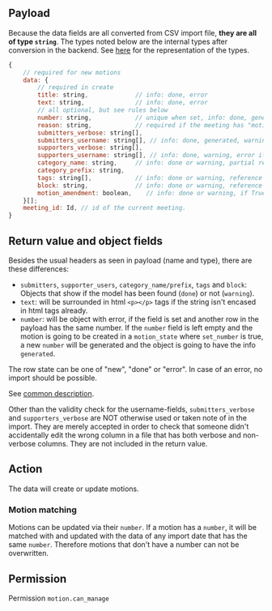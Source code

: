 ## Payload

Because the data fields are all converted from CSV import file, **they are all of type `string`**. 
The types noted below are the internal types after conversion in the backend. See [here](preface_special_imports.md#internal-types) for the representation of the types.
```js
{
    // required for new motions
    data: {
        // required in create
        title: string,             // info: done, error
        text: string,              // info: done, error
        // all optional, but see rules below
        number: string,            // unique when set, info: done, generated or error
        reason: string,            // required if the meeting has "motions_reason_required", info: done or error
        submitters_verbose: string[],      
        submitters_username: string[], // info: done, generated, warning, error if len(submitters_verbose) > len(submitters_username) 
        supporters_verbose: string[],
        supporters_username: string[], // info: done, warning, error if len(supporters_verbose) > len(supporters_username)
        category_name: string,     // info: done or warning, partial reference to: motion_category
        category_prefix: string,
        tags: string[],            // info: done or warning, reference to: tag
        block: string,             // info: done or warning, reference to: motion_block
        motion_amendment: boolean,    // info: done or warning, if True, warning, that motion amendments cannot be imported
    }[];
    meeting_id: Id, // id of the current meeting.
}
```
## Return value and object fields

Besides the usual headers as seen in payload (name and type), there are these differences:

- `submitters`, `supporter_users`, `category_name/prefix`, `tags` and `block`: Objects that show if the model has been found (`done`) or not (`warning`).
- `text`: will be surrounded in html `<p></p>` tags if the string isn't encased in html tags already.
- `number`: will be object with error, if the field is set and another row in the payload has the same number. If the `number` field is left empty and the motion is going to be created in a `motion_state` where `set_number` is true, a new `number` will be generated and the object is going to have the info `generated`.

The row state can be one of "new", "done" or "error". In case of an error, no import should be possible.

See [common description](preface_special_imports.md#general-format-of-the-result-send-to-the-client-for-preview).

Other than the validity check for the username-fields, `submitters_verbose` and `supporters_verbose` are NOT otherwise used or taken note of in the import. They are merely accepted in order to check that someone didn't accidentally edit the wrong column in a file that has both verbose and non-verbose columns.
They are not included in the return value.


## Action
The data will create or update motions.

### Motion matching

Motions can be updated via their `number`.
If a motion has a `number`, it will be matched with and updated with the data of any import date that has the same `number`.
Therefore motions that don't have a number can not be overwritten.

## Permission
Permission `motion.can_manage`